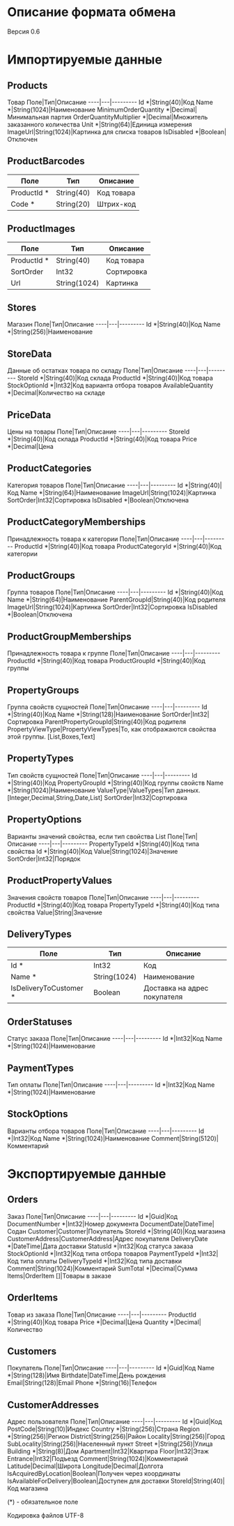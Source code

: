 # Описание формата обмена
Версия 0.6

# Импортируемые данные

## Products
Товар
Поле|Тип|Описание
----|---|---------
Id *|String(40)|Код
Name *|String(1024)|Наименование
MinimumOrderQuantity *|Decimal|Минимальная партия
OrderQuantityMultiplier *|Decimal|Множитель заказанного количества
Unit *|String(64)|Единица измерения
ImageUrl|String(1024)|Картинка для списка товаров
IsDisabled *|Boolean|Отключен

## ProductBarcodes
Поле|Тип|Описание
----|---|---------
ProductId *|String(40)|Код товара
Code *|String(20)|Штрих-код

## ProductImages
Поле|Тип|Описание
----|---|---------
ProductId *|String(40)|Код товара
SortOrder|Int32|Сортировка
Url|String(1024)|Картинка

## Stores
Магазин
Поле|Тип|Описание
----|---|---------
Id *|String(40)|Код
Name *|String(256)|Наименование

## StoreData
Данные об остатках товара по складу
Поле|Тип|Описание
----|---|---------
StoreId *|String(40)|Код склада
ProductId *|String(40)|Код товара
StockOptionId *|Int32|Код варианта отбора товаров
AvailableQuantity *|Decimal|Количество на складе

## PriceData
Цены на товары
Поле|Тип|Описание
----|---|---------
StoreId *|String(40)|Код склада
ProductId *|String(40)|Код товара
Price *|Decimal|Цена

## ProductCategories
Категория товаров
Поле|Тип|Описание
----|---|---------
Id *|String(40)|Код
Name *|String(64)|Наименование
ImageUrl|String(1024)|Картинка
SortOrder|Int32|Сортировка
IsDisabled *|Boolean|Отключена

## ProductCategoryMemberships
Принадлежность товара к категории
Поле|Тип|Описание
----|---|---------
ProductId *|String(40)|Код товара
ProductCategoryId *|String(40)|Код категории

## ProductGroups
Группа товаров
Поле|Тип|Описание
----|---|---------
Id *|String(40)|Код
Name *|String(64)|Наименование
ParentGroupId|String(40)|Код родителя
ImageUrl|String(1024)|Картинка
SortOrder|Int32|Сортировка
IsDisabled *|Boolean|Отключена

## ProductGroupMemberships
Принадлежность товара к группе
Поле|Тип|Описание
----|---|---------
ProductId *|String(40)|Код товара
ProductGroupId *|String(40)|Код группы

## PropertyGroups
Группа свойств сущностей
Поле|Тип|Описание
----|---|---------
Id *|String(40)|Код
Name *|String(128)|Наименование
SortOrder|Int32|Сортировка
ParentPropertyGroupId|String(40)|Код родителя
PropertyViewType|PropertyViewTypes|То, как отображаются свойства этой группы. [List,Boxes,Text]

## PropertyTypes
Тип свойств сущностей
Поле|Тип|Описание
----|---|---------
Id *|String(40)|Код
PropertyGroupId *|String(40)|Код группы свойств
Name *|String(1024)|Наименование
ValueType|ValueTypes|Тип данных. [Integer,Decimal,String,Date,List]
SortOrder|Int32|Сортировка

## PropertyOptions
Варианты значений свойства, если тип свойства List
Поле|Тип|Описание
----|---|---------
PropertyTypeId *|String(40)|Код типа свойства
Id *|String(40)|Код
Value|String(1024)|Значение
SortOrder|Int32|Порядок

## ProductPropertyValues
Значения свойств товаров
Поле|Тип|Описание
----|---|---------
ProductId *|String(40)|Код товара
PropertyTypeId *|String(40)|Код типа свойства
Value|String|Значение

## DeliveryTypes
Поле|Тип|Описание
----|---|---------
Id *|Int32|Код
Name *|String(1024)|Наименование
IsDeliveryToCustomer *|Boolean|Доставка на адрес покупателя

## OrderStatuses
Статус заказа
Поле|Тип|Описание
----|---|---------
Id *|Int32|Код
Name *|String(1024)|Наименование

## PaymentTypes
Тип оплаты
Поле|Тип|Описание
----|---|---------
Id *|Int32|Код
Name *|String(1024)|Наименование

## StockOptions
Варианты отбора товаров
Поле|Тип|Описание
----|---|---------
Id *|Int32|Код
Name *|String(1024)|Наименование
Comment|String(5120)|Комментарий

# Экспортируемые данные

## Orders
Заказ
Поле|Тип|Описание
----|---|---------
Id *|Guid|Код
DocumentNumber *|Int32|Номер документа
DocumentDate|DateTime|Содан
Customer|Customer|Покупатель
StoreId *|String(40)|Код магазина
CustomerAddress|CustomerAddress|Адрес покупателя
DeliveryDate *|DateTime|Дата доставки
StatusId *|Int32|Код статуса заказа
StockOptionId *|Int32|Код типа отбора товаров
PaymentTypeId *|Int32|Код типа оплаты
DeliveryTypeId *|Int32|Код типа доставки
Comment|String(1024)|Комментарий
SumTotal *|Decimal|Сумма
Items|OrderItem []|Товары в заказе

## OrderItems
Товар из заказа
Поле|Тип|Описание
----|---|---------
ProductId *|String(40)|Код товара
Price *|Decimal|Цена
Quantity *|Decimal|Количество

## Customers
Покупатель
Поле|Тип|Описание
----|---|---------
Id *|Guid|Код
Name *|String(128)|Имя
Birthdate|DateTime|День рождения
Email|String(128)|Email
Phone *|String(16)|Телефон

## CustomerAddresses
Адрес пользователя
Поле|Тип|Описание
----|---|---------
Id *|Guid|Код
PostCode|String(10)|Индекс
Country *|String(256)|Страна
Region *|String(256)|Регион
District|String(256)|Район
Locality|String(256)|Город
SubLocality|String(256)|Населенный пункт
Street *|String(256)|Улица
Building *|String(8)|Дом
Apartment|Int32|Квартира
Floor|Int32|Этаж
Entrance|Int32|Подъезд
Comment|String(1024)|Комментарий
Latitude|Decimal|Широта
Longitude|Decimal|Долгота
IsAcquiredByLocation|Boolean|Получен через координаты
IsAvailableForDelivery|Boolean|Доступен для доставки
StoreId|String(40)|Код магазина

(*) - обязательное поле

Кодировка файлов UTF-8
